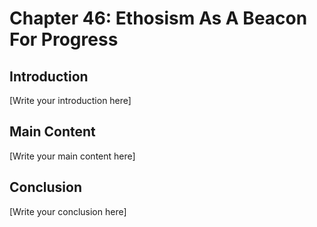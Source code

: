 # Chapter 46: Ethosism As A Beacon For Progress

## Introduction

[Write your introduction here]

## Main Content

[Write your main content here]

## Conclusion

[Write your conclusion here]